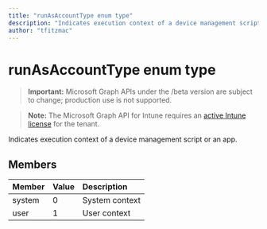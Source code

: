 ```yaml
---
title: "runAsAccountType enum type"
description: "Indicates execution context of a device management script or an app."
author: "tfitzmac"
---
```


# runAsAccountType enum type

> **Important:** Microsoft Graph APIs under the /beta version are subject to change; production use is not supported.

> **Note:** The Microsoft Graph API for Intune requires an [active Intune license](https://go.microsoft.com/fwlink/?linkid=839381) for the tenant.

Indicates execution context of a device management script or an app.

## Members
|Member|Value|Description|
|:---|:---|:---|
|system|0|System context|
|user|1|User context|
